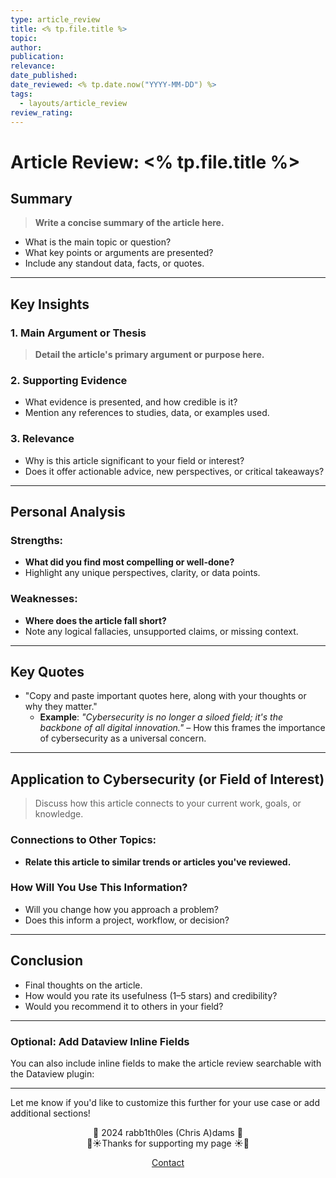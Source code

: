 ```yaml
---
type: article_review
title: <% tp.file.title %>
topic: 
author: 
publication: 
relevance: 
date_published: 
date_reviewed: <% tp.date.now("YYYY-MM-DD") %>
tags:
  - layouts/article_review
review_rating:
---
```

# Article Review: <% tp.file.title %>

## Summary


> **Write a concise summary of the article here.**

- What is the main topic or question?
- What key points or arguments are presented?
- Include any standout data, facts, or quotes.

---

## Key Insights

### 1. **Main Argument or Thesis**

> **Detail the article's primary argument or purpose here.**

### 2. **Supporting Evidence**

- What evidence is presented, and how credible is it?
- Mention any references to studies, data, or examples used.

### 3. **Relevance**

- Why is this article significant to your field or interest?
- Does it offer actionable advice, new perspectives, or critical takeaways?

---

## Personal Analysis

### Strengths:

- **What did you find most compelling or well-done?**
- Highlight any unique perspectives, clarity, or data points.

### Weaknesses:

- **Where does the article fall short?**
- Note any logical fallacies, unsupported claims, or missing context.

---

## Key Quotes

- "Copy and paste important quotes here, along with your thoughts or why they matter."
    - **Example**: _"Cybersecurity is no longer a siloed field; it's the backbone of all digital innovation."_ – How this frames the importance of cybersecurity as a universal concern.

---

## Application to Cybersecurity (or Field of Interest)

> Discuss how this article connects to your current work, goals, or knowledge.

### Connections to Other Topics:

- **Relate this article to similar trends or articles you've reviewed.**

### How Will You Use This Information?

- Will you change how you approach a problem?
- Does this inform a project, workflow, or decision?

---

## Conclusion

- Final thoughts on the article.
- How would you rate its usefulness (1–5 stars) and credibility?
- Would you recommend it to others in your field?

---

### **Optional: Add Dataview Inline Fields**

You can also include inline fields to make the article review searchable with the Dataview plugin:


---

Let me know if you'd like to customize this further for your use case or add additional sections!

<div style="text-align: center;">
	<div class="gradient-text">👾 2024 rabb1th0les (Chris A)dams 👾</div> 
	🌴☀Thanks for supporting my page ☀🌴
	<nav>
		<ul style="list-style: none; padding: 0;">
			<div style="text-align: center;">
				<li><a href="/about/writeup-created-by-info.html">Contact</a></li>
			</div>
		</ul>
	</nav>	
</div>
